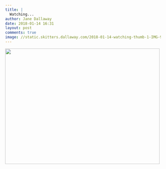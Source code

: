 ```yaml
---
title: |
  Watching...
author: Jane Dallaway
date: 2018-01-14 16:31
layout: post
comments: true
image: //static.skitters.dallaway.com/2018-01-14-watching-thumb-1-IMG-9120.JPG
---
```


<div>
        <a href="//static.skitters.dallaway.com/2018-01-14-watching-fullsize-1-IMG-9120.JPG">
          <img src="//static.skitters.dallaway.com/2018-01-14-watching-thumb-1-IMG-9120.JPG" width="500" height="375"/>
        </a>
      </div>


  
      